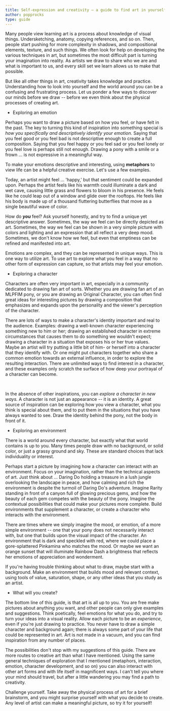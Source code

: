 ```yaml
---
title: Self-expression and creativity – a guide to find art in yourself
author: popprocks
type: guide
---
```

<Ponymote mote="cadancehappy" text="More guides?"/>

Many people view learning art is a process about knowledge of visual things. Undersketching, anatomy, copying references, and so on. Then, people start pushing for more complexity in shadows, and compositional elements, texture, and such things. We often look for help on developing the various techniques in art, but sometimes the most difficult part is turning your imagination into reality. As artists we draw to share who we are and what is important to us, and every skill set we learn allows us to make that possible.

But like all other things in art, creativity takes knowledge and practice. Understanding how to look into yourself and the world around you can be a confusing and frustrating process. Let us ponder a few ways to discover our minds before we draw -- before we even think about the physical processes of creating art.

-   Exploring an emotion

Perhaps you want to draw a picture based on how you feel, or have felt in the past. The key to turning this kind of inspiration into something special is _how you specifically and descriptively identify your emotion._ Saying that you feel good or you feel bad is not descriptive enough to create a full composition. Saying that you feel happy or you feel sad or you feel lonely or you feel love is perhaps still not enough. Drawing a pony with a smile or a frown ... is not expressive in a meaningful way.

To make your emotions descriptive and interesting, using **metaphors** to view life can be a helpful creative exercise. Let's use a few examples.

Today, an artist might feel ... 'happy,' but that sentiment could be expanded upon. Perhaps the artist feels like his warmth could illuminate a dark and wet cave, causing little grass and flowers to bloom in his presence. He feels like he could leap out of a window and glide over the rooftops. He feels like his body is made up of a thousand fluttering butterflies that move as a single beautiful wave of color.

<Ponymote mote="spitfire" text="I feel fabulous as always, thanks."/>

How do _**you**_ feel? Ask yourself honestly, and try to find a unique yet descriptive answer. Sometimes, the way we feel can be directly depicted as art. Sometimes, the way we feel can be shown in a very simple picture with colors and lighting and an expression that all reflect a very deep mood. Sometimes, we don't know how we feel, but even that emptiness can be refined and manifested into art.

Emotions are complex, and they can be represented in unique ways. This is one way to utilize art. To use art to explore what you feel in a way that no other form of expression can capture, so that artists may feel your emotion.

-   Exploring a character

Characters are often very important in art, especially in a community dedicated to drawing fan art of sorts. Whether you are drawing fan art of an MLPFIM pony, or you are drawing an Original Character, you can often find great ideas for interesting pictures by drawing a composition that emphasizes and expands upon the personality and the viewer's perception of the character.

There are lots of ways to make a character's identity important and real to the audience. Examples: drawing a well-known character experiencing something new to him or her; drawing an established character in extreme circumstances that causes them to do something we wouldn't expect; drawing a character in a situation that exposes his or her true values. Maybe an artist will try putting a little bit of him- or herself into a character that they identify with. Or one might put characters together who share a common emotion towards an external influence, in order to explore the resulting interaction. There are unlimited ways to find interest in a character, and these examples only scratch the surface of how deep your portrayal of a character can become.

<br>

<Ponymote mote="cheerilee" text="The ponies have great personalities to explore."/>

In the absence of other inspirations, you can _explore a character in new ways._ A character is not just an appearance -- it is an identity. A great source of inspiration can be exploring how you view a character, what you think is special about them, and to put them in the situations that you have always wanted to see. Draw the identity behind the pony, not the body in front of it.

-   Exploring an environment

There is a world around every character, but exactly what that world contains is up to you. Many times people draw with no background, or solid color, or just a grassy ground and sky. These are standard choices that lack individuality or interest.

Perhaps start a picture by imagining how a character can interact with an environment. Focus on your imagination, rather than the technical aspects of art. Just think about ... Daring Do holding a treasure in a lush jungle overlooking the landscape in peace, and how calming and rich the environment is despite the turmoil of Daring Do's adventure. Imagine Rarity standing in front of a canyon full of glowing precious gems, and how the beauty of each gem competes with the beauty of the pony. Imagine the contextual possibilities that could make your pictures more complete. Build environments that supplement a character, or create a character who interacts with the environment.

There are times where we simply imagine the mood, or emotion, of a more simple environment -- one that your pony does not necessarily interact with, but one that builds upon the visual impact of the character. An environment that is dark and speckled with red, where we could place a gore-splattered Pinkamina who matches the mood. Or maybe we want an orange sunset that will illuminate Rainbow Dash a brightness that reflects her emotions of appreciation and wonderment.

If you're having trouble thinking about what to draw, maybe start with a background. Make an environment that builds mood and relevant context, using tools of value, saturation, shape, or any other ideas that you study as an artist.

-   What will you create?

<Ponymote mote="rdsitting" text="You might have more in your brain than you think."/>

The bottom line of this guide, is that art is all up to you. You are free make pictures about anything you want, and other people can only give examples and suggestions. Think poetically, feel emotions for what you do, and try to turn your ideas into a visual reality. Allow each picture to be an _experience_, even if you're just drawing to practice. You never have to draw a simple character and background again; there is always some part of your life that could be represented in art. Art is not made in a vacuum, and you can find inspiration from any number of places.

The possibilities don't stop with my suggestions of this guide. There are more routes to creative art than what I have mentioned. Using the same general techniques of exploration that I mentioned (metaphors, interaction, emotion, character development, and so on) you can also interact with other art forms and with life itself in magnificent ways. I can't tell you where your mind should travel, but after a little wandering you may find a path to creativity.

<Ponymote mote="twicrazy" text="Think for yourself. You never know what's under the surface."/>

Challenge yourself. Take away the physical process of art for a brief brainstorm, and you might surprise yourself with what you decide to create. Any level of artist can make a meaningful picture, so try it for yourself!